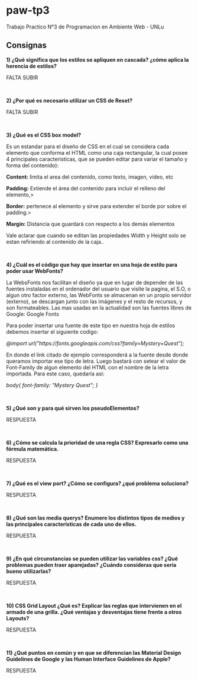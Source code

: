 # paw-tp3
Trabajo Practico N°3 de Programacion en Ambiente Web - UNLu

## Consignas
<p><b>1) ¿Qué significa que los estilos se apliquen en cascada? ¿cómo aplica la herencia de estilos?</b></p>
<p> FALTA SUBIR </p>
<br>
<p><b>2) ¿Por qué es necesario utilizar un CSS de Reset?</b></p>
<p> FALTA SUBIR </p>
<br>
<p><b>3) ¿Qué es el CSS box model?</b></p>
<p> Es un estandar para el diseño de CSS en el cual se considera cada elemento que conforma el HTML como una caja rectangular, la cual posee 4 principales caracteristicas, que se pueden editar para variar el tamaño y forma del contenido):</p>
  <p> <b>Content:</b> limita el area del contenido, como texto, imagen, video, etc</p>
  <p> <b>Padding:</b> Extiende el área del contenido para incluir el relleno del elemento,>
  <p> <b>Border:</b> pertenece al elemento y sirve para extender el borde por sobre el padding.>
  <p> <b>Margin:</b> Distancia que guardará con respecto a los demás elementos</p>
<p>Vale aclarar que cuando se editan las propiedades Width y Height solo se estan refiriendo al contenido de la caja..</p>  
<br>
<p><b>4) ¿Cuál es el código que hay que insertar en una hoja de estilo para poder usar WebFonts?</b></p>
<p> La WebsFonts nos facilitan el diseño ya que en lugar de depender de las fuentes instaladas en el ordenador del usuario que visite la pagina, el S.O, o algun otro factor externo, las WebFonts se almacenan en un propio servidor (externo), se descargan junto con las imágenes y el resto de recursos, y son formateables. Las mas usadas en la actualidad son las fuentes libres de Google: Google Fonts </p>
<p>  Para poder insertar una fuente de este tipo en nuestra hoja de estilos debemos insertar el siguiente codigo:</p>
<p><cite>@import url("https://fonts.googleapis.com/css?family=Mystery+Quest");</cite></p>
<p> En donde el link citado de ejemplo corresponderá a la fuente desde donde queramos importar ese tipo de letra. Luego bastará con setear el valor de Font-Family de algun elemento del HTML con el nombre de la letra importada. Para este caso, quedaría asi:
<p> <cite> body{  font-family: "Mystery Quest";   } </cite></p> 
<br>
<p><b>5) ¿Qué son y para qué sirven los pseudoElementos?</b></p>
<p> RESPUESTA </p>
<br>
<p><b>6) ¿Cómo se calcula la prioridad de una regla CSS? Expresarlo como una fórmula matemática.</b></p>
<p> RESPUESTA </p>
<br>
<p><b>7) ¿Qué es el view port? ¿Cómo se configura? ¿qué problema soluciona?</b></p>
<p> RESPUESTA </p>
<br>
<p><b>8) ¿Qué son las media querys? Enumere los distintos tipos de medios y las principales
características de cada uno de ellos.</b></p>
<p> RESPUESTA </p>
<br>
<p><b>9) ¿En qué circunstancias se pueden utilizar las variables css? ¿Qué problemas pueden traer
aparejadas? ¿Cuándo consideras que sería bueno utilizarlas?</b></p>
<p> RESPUESTA </p>
<br>
<p><b>10) CSS Grid Layout ¿Qué es? Explicar las reglas que intervienen en el armado de una grilla.
¿Qué ventajas y desventajas tiene frente a otros Layouts?</b></p>
<p> RESPUESTA </p>
<br>
<p><b>11) ¿Qué puntos en común y en que se diferencian las Material Design Guidelines de Google y
las Human Interface Guidelines de Apple?</b></p>
<p> RESPUESTA </p>
<br>
